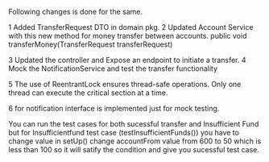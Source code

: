  Following changes is done for the same.

1 Added TransferRequest DTO in domain pkg.
2 Updated Account Service with this new method for money transfer between accounts.
public void transferMoney(TransferRequest transferRequest)

3 Updated the controller and Expose an endpoint to initiate a transfer.
4 Mock the NotificationService and test the transfer functionality

5 The use of ReentrantLock ensures thread-safe operations. Only one thread can execute the critical
section at a time.

6 for notification interface is implemented just for mock testing.

You can run the test cases for both sucessful transfer and Insufficient Fund but for Insufficientfund test case (testInsufficientFunds()) you have to change value in setUp() change accountFrom value from 600 to 50 which 
is less than 100 so it will satify the condition and give you sucessful test case.
